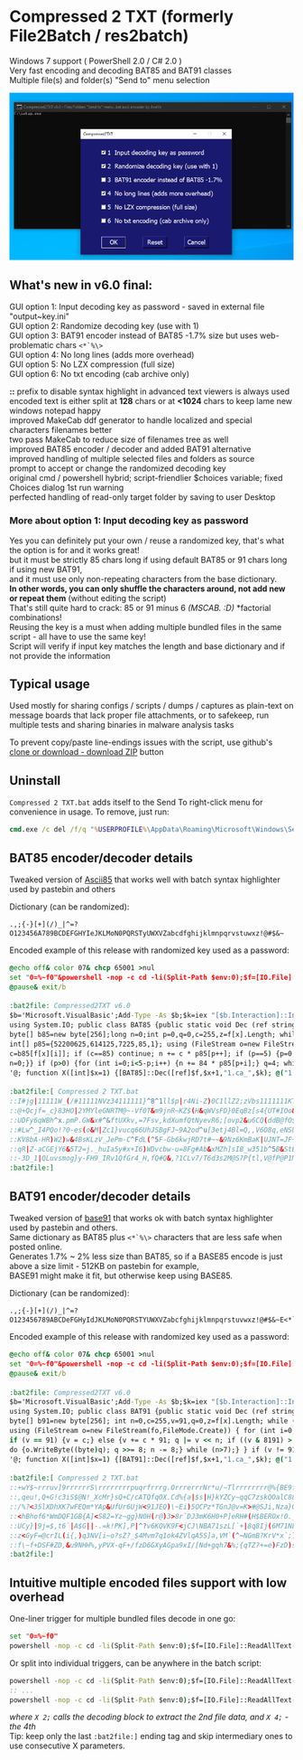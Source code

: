 # Compressed 2 TXT (formerly File2Batch / res2batch)  
Windows 7 support ( PowerShell 2.0 / C# 2.0 )  
Very fast encoding and decoding BAT85 and BAT91 classes  
Multiple file(s) and folder(s) "Send to" menu selection  

![preview](preview.png)


## What's new in v6.0 final:  
GUI option 1: Input decoding key as password - saved in external file "output~key.ini"  
GUI option 2: Randomize decoding key (use with 1)  
GUI option 3: BAT91 encoder instead of BAT85 -1.7% size but uses web-problematic chars ``<*`%\>``  
GUI option 4: No long lines (adds more overhead)  
GUI option 5: No LZX compression (full size)  
GUI option 6: No txt encoding (cab archive only)  

__::__ prefix to disable syntax highlight in advanced text viewers is always used  
encoded text is either split at __128__ chars or at __<1024__ chars to keep lame new windows notepad happy  
improved MakeCab ddf generator to handle localized and special characters filenames better  
two pass MakeCab to reduce size of filenames tree as well  
improved BAT85 encoder / decoder and added BAT91 alternative   
improved handling of multiple selected files and folders as source  
prompt to accept or change the randomized decoding key  
original cmd / powershell hybrid; script-friendlier $choices variable; fixed Choices dialog 1st run warning  
perfected handling of read-only target folder by saving to user Desktop  

### More about option 1: Input decoding key as password  
Yes you can definitely put your own / reuse a randomized key, that's what the option is for and it works great!  
but it must be strictly 85 chars long if using default BAT85 or 91 chars long if using new BAT91,  
and it must use only non-repeating characters from the base dictionary.  
__In other words, you can only shuffle the characters around, not add new or repeat them__ (without editing the script)  
That's still quite hard to crack: 85 or 91 minus 6 _(MSCAB. :D)_ \*factorial combinations!  
Reusing the key is a must when adding multiple bundled files in the same script - all have to use the same key!  
Script will verify if input key matches the length and base dictionary and if not provide the information  

## Typical usage  
Used mostly for sharing configs / scripts / dumps / captures as plain-text on message boards that lack proper file attachments, or to safekeep, run multiple tests and sharing binaries in malware analysis tasks  

To prevent copy/paste line-endings issues with the script, use github's [clone or download - download ZIP](https://github.com/AveYo/Compressed2TXT/archive/master.zip) button  

## Uninstall  
`Compressed 2 TXT.bat` adds itself to the Send To right-click menu for convenience in usage. To remove, just run:  
```bat
cmd.exe /c del /f/q "%USERPROFILE%\AppData\Roaming\Microsoft\Windows\SendTo\Compressed 2 TXT.bat"  
```
## BAT85 encoder/decoder details  
Tweaked version of [Ascii85](https://en.wikipedia.org/wiki/Ascii85) that works well with batch syntax highlighter used by pastebin and others  

Dictionary (can be randomized):  
```
.,;{-}[+](/)_|^=?O123456A789BCDEFGHYIeJKLMoN0PQRSTyUWXVZabcdfghijklmnpqrvstuwxz!@#$&~
```
Encoded example of this release with randomized key used as a password:  
```bat
@echo off& color 07& chcp 65001 >nul
set "0=%~f0"&powershell -nop -c cd -li(Split-Path $env:0);$f=[IO.File]::ReadAllText($env:0)-split':bat2file\:.*';iex($f[1]); X 1
@pause& exit/b

:bat2file: Compressed2TXT v6.0
$b='Microsoft.VisualBasic';Add-Type -As $b;$k=iex "[$b.Interaction]::InputBox('Key',85)";if($k.Length-ne85){exit} Add-Type -Ty @'
using System.IO; public class BAT85 {public static void Dec (ref string[] f, int x, string fo, string key) { unchecked {
byte[] b85=new byte[256];long n=0;int p=0,q=0,c=255,z=f[x].Length; while (c>0) b85[c--]=85; while (c<85) b85[key[c]]=(byte)c++;
int[] p85={52200625,614125,7225,85,1}; using (FileStream o=new FileStream(fo,FileMode.Create)) { for (int i=0;i != z;i++) {
c=b85[f[x][i]]; if (c==85) continue; n += c * p85[p++]; if (p==5) {p=0; q=4; while (q > 0) {q--; o.WriteByte((byte)(n>>8*q));}
n=0;}} if (p>0) {for (int i=0;i<5-p;i++) {n += 84 * p85[p+i];} q=4; while (q > p-1) {q--;o.WriteByte((byte)(n>>8*q));} } } }}}
'@; function X([int]$x=1) {[BAT85]::Dec([ref]$f,$x+1,"1.ca_",$k); @("1.ca_","1.cab") |% {expand -R $_ -F:* .; del $_ -force}}

:bat2file:[ Compressed 2 TXT.bat
::I#jg|11111W_(/#11111NVz34111111}^8^1ll$p|r4Ni-Z)0C1llZ2;zVbs1111111KT6Yl[4,Rq?}8B|D3$,{0zA;zExbMs;UfEJ1R/-{d!.11KB2tG9#h9.=HmM$nF$i{I^ja!6UWP13xrLHP29mZ(ZGwc2qfA5O9#V0O;rD47N1)u+{GI_jQ-KtFc~~2Jb~1llApwMRdUS8LU+V,N$Ucc+9&Z(Z!Sn2di]g.2Qb;g!N[6ck4FO0,2?y;#m}@ixpY-LGVi$,h[TUmib/7WKqoT$0pI?jEWcQ)=jlE34J7}DlZy111)pP[v=1,2ww_f6vC3oT+IIU_XxhT)I#u,?/p{-]ImC2^L?i=rHqCaz[3$6w~853=0lhOO{W~}Dn?lG,GTfhyHTaal3}MzN8!ojHI98s^pJ/V|nNZPp~n@MnT93?#S+2Tgff(a4|qk-ea0uOu{DDS/G^dax_hzXQUMhIw(R{2$f]oTo@q|11h#U4cB?a~gpHA)TW5n8EL&7z0,8#h1UDY^kKn]TapIhKp(Hkz+h^[Q0.Hr=cq-GGZYFuf+7u;LGc[BzT5-v&J}STFvWsG)]YjGY,1JyJx=Fdh8cllnP1wUVn&aDMRwnRdM+&]|tLTjlds~g])&;6v{mTAJp0q{;]mPs2g1l@rS^l/ylmkj&r+kIK)MSeghAb9UH}u[Mi,uQ~U7k}?.k/8qb)ZjpZnJR!+jtU?SC=rNzsxF&y/c9KZtg#zy{q(apkcd~s34NUVxv;Pe|/KPvsdQx3Q6BT^h.ovARF}=3$CFjS_Da^=iYYR8L!]o;sR;nlV[Rj#|?Y_SMbEPJUzI1OV4AgX5itxwhe|s{kx[nO.]HHOPwymHeu3UUpvGIM.nvyzdmxv,mqRtI(x.Fc43~d3jhje6_~LfM$F758$04$)O;O2~RO)[53Oe#SK3ucB!Y}s^BHa+2Y6WCc?pb({340t8EL0tu8=HT&j|a5k@I~W}yec5xDr5+kY6Q2hlnL;;22I@Lsk|WuopMr3g&(
::@+Qcjf=_c}83HO|2YMYleGNRTM@~-Vf0T&m9jnR~KZ$(H&qWVsFD}0EqBz[s4{UT#IOo&RzrcI8VU5yvHyOKS1$y#K{KKy6e1K7!{&{.2ozaA,1b+pVQ9wcpkVojx&Tc~PbPJSio/ufP3!ikkA?5dV1kD)o4OoZBX)S2hB?i|2a3uZ!h+!WoF]nj+q+m/IMU!o=C/ZbCA&7rQMA+Io9r[Lhw60q[gN$q_vOrz-aJ+VdX+P~Q6zu}i4nuCjTn4AL2x_bk]7K6T/7_V1J|r2]NX^.Ua@M1ro)[6YZXXgCQ4#w#pF3bU@urTcV/jxg@cwQrX)#JgS1PnU71mvAyO-Ppjz&SUw@bYNq;yaFZ-kwzRq(Xlg7/qB-Xj,2#@eUQpctK$n0_/W,2Eht7u2.=1/|^l.64!7#M-{nbL1BIo)H#kch^ydTwdTZ8$c?QERiWV^Qk3Dl$)4h3Q;uDx,8e{e#3v$Lb}f{-_0XwpaPht7]xjUQvsk!,NEX.&=wuqCNGQTp+^7O,D+zk3!=P{GPawR#-}].PLE+JYlJtvVY(PvzAHHh-TWFo]Mt}!-)eLBvRfWRir2ii+W_Q1=$+u,RDcfXN2slk}z5Q4v;juC4oTX@Cf$Og+!w=3a;0_p&h?MG4htS#GSrfWSdp+!j]Ej~r![jS{X8MwfvjXbEoiSBnY=0?Qxj_F?wJ7s!UOc1D;KTVgQ|EDvOQceZum)R$!@X?-{Q5-,gstS@zRqF3)=fjn1,aQl,_=r3JOdoHYf3_]B)[xI[(mINn$lFtnsQAm(OCq^0cSc/v$,xheXBnW&cV9_=Nwv;hTl5rCx]xnx;&rwIlNiAj^h9^7q,kE&fW|UTr=O|8RaZ/)=Sh.65qq#kF=5LaZW_Q#NTGVq61-?B|1l8GxZ|_S7v~JDfxQS=A)tVDQMoyWq5aIZ|7{lo-.Z];-f}wBl[,Ho@AM-DTId!Daz$pnuRDLmt.p{tt)J?mCB8|H8y;TI0#^x(&lt#6heqU7a)}^xx/5/m=g~LkUDq
::UDFy6qWBh^x.pmP.GW&x#^&ftUXkv,=7Fsv,kdXumfQtNyevR6;[ovp2&u6CQ(ddB@fO$_T[&S[sLKR^WxVU8cq.t0M?G2a!h.lo)NX]ndD2=a-X|1gDe(84s6!_c1j6cPTY,Orm=lHJysz|uxn^JojEv30Kau2tHOqi3-OA8lC6&6UhRzM.Zr?/uF@thSs3al2$sS5WYP)qSgN)80$~j2SUm&R+r,-LNyT0,qFob4;R,,nt47EGz][@bD/Nl~;!i!W--)Ik9Q}Dt+w68[-^/i4ucc4Ny6.Lcrj~KJ(lw?Ep[/xmVjG=#=x1}mY@kI&AsW={uCVY$1W8owKcC(mxPh=rn1l;ZIORhI#-)g-hzN([GHl|X)1UOOw;^}9Yk_gwADRh~esBd!-cU8#6M[j~e8Xo5FV,U4hI3QCx3-qU{?10jOG6pK-+5I0gJgLdCq^&L(wTyEY)PT,$g#HCZ/vB,4O1_)MH,T#!,{z5|eiqZt{/+5R{RP@6(t[gfK6Rk^d6-J?mOO?PYJk_RZW/_WSwPcW;bF#GIj-]4I#n]CLQn,c{se&$V)k}go^P(u3WmvR!;CRny$2FCmL@tg!1UN-j8JN}U-p!gx{f4y{B;!dkfVYlJddao=+TIKh9qHbe].9GHB6Yjrm0^kpngU!b?CuRQb.nHrXuL+}KE=M#jaHQC!{[v..P.gNd#Yl9=@/qvgVQEMxx7l2Q3H7bbAD?h7+UfMow~(Z?hZY+B~+9D=7y1l6EVL[{q4r!+w8)+P4ayC+Rbyq97v=C(byh_6}_m=KaA6SyWKozByr=S+ZBU-6.Bn21hdt(V~C{(vHI7sANY]at$XFCu&b_W5y(dS9yn1JzmI;-f62i-RQlv&.NvBvhkJ_UE~.@_-$y]9@g},-B5f0Z]#[V4IebJWNVwj8Up}Xk{M|9D/&2ND9[0awmzn{$FQ?aI-wNE_.v0NQIAh1|P#ihzHw}gDtkc$4OARcg{)k|B(a]bwrhTUUmgE]LcR?bPLU.2PbyqmF]NL}
::#Lw^_I4PQo!?0-es(o&M|Zc1}vucq66UhJSBgFJ~9A2od^u[3etj4Bl=Q,,V6O8q,eNSUyp?P_IISuL~yK2UUlMZo03H=9,waj@uK{v9.ghv$(^c}$O?u[k)vHVHgF9hD|aWgS/lubzdZ|2A-(H@vMSZ/RE49[js#1l7d_7iqV5~CxTw=zUF5s[YP#Uf6-j7N!1ATfnsUoW{}+pEs]~B#mn2fb#V4dX09LVj&w5h(o,Lk1H+n4lE}S(8{[bc7.gd|nr@/8qN-,8#mB).v.4K_sHAtDE-pk7@/QB.}l9;k{o=oF/g3,-7I3QQb{tay3]3^c/9nTw&DqAHV-Q7s2gfHhB/@1SsiN)JxKXC@nJ{[^5JE7$PAhBwJ4hMH_HZmccEYw^7?6U[A1{C5}pw/|[ma)DEY8Va5s=#c-g+]8Ed}dQxN.IZ#b3t2t#zhTKZki,a9FzC?4qovU{FykeB~Hd4WO9t6fmp(Q0ac2I3IdUH)fie9v)@l|y1igrinD3F#/D)Yf?Gtp@ZiR[RzPQ/HY]hoyho3C!Fc[ebn,_0?l+}]0d9wz5xn^JsV/9dl6zgvedKP@0jf3W]Zx]b2zLCau~zY5zKzsGn-t1!I?)Xs_l@Mk8B[.R0g;((HI[@[PId&cmLK0H#Z2SV$a1o|geO.FX^R3Ju[hhRwD6pnJ5C9E9lLoP(jkqxz,n=Y}s37LT4,W.@0i~ZD)t{2FQ$P8io9l=aRTcM@HEEV};!K0GFQG$-=c=A9kJXaF5BA/U,ar(QLACz!]3d_OgNrbnD.)o-)]|tCm]{esfE?he-atz#7@v;E.o_iPh7W4td;&Ylsd$qEjySSGoo_Y8zJ(E&E4^jFP20G$#;xnA^htsm9lqAz-|O[|{[6VA5qQV)CFI7+{l]/lJ1kUQo$)OW}p~yEZO;]_pf]swO2!ip&oTZ_J4.fu4|k_(RZJ0Q|6HE=RcRwYN1.hdBW0p9myb1b/mSGE+$O?}Zt)V439jK&OR4[F;MX=6z,cAkTWD3Y&rLcMi
::KV8bA-HR)W2)w&4BsKLzV_JePm-C^FdL(^5F-Gb6kwjRD7t#~~&9Nz6KmBaK|UJNT=JF+bzoz$JTTMz5lFE]/?u7w_oIRu^Ktc|oJ{TGPt.RRARo,aE;4m,i+UfU-,z|{(3HtrG+epU!@OlF/7&Htq=e3]a~0H?vDge6;Yt1DzwaXmqjM@GjN4?KpsFU~=C#m69iIgi2r=mOpZjJ7l/UV4_EmA2c=HdMh7&&6zW?#mULVdAD1=3z7{$oBiO}]7yXbaRi_AJOQgbG$d@Pkmpfd_LdW=|4X]Zt$i[8@ByD&uIBT5H/^|-Om4iszyoCswem|r#(Pz6breXd(Akk=bzLlY$({$3QI-Y|SW8MaSOUR8_Qnf?U8sVNZT/~9$AbiPMgoUDiaZ|.WEq,ZQ2Qx@Y9sEgWKHm;Ujq{,RMymag.I(ke7q|G=fM!f18_P59qSZ6_vc#Y3~o]u9eGr+Ks&Xc&#v9t]W,|}4zr#4&7A7~ctt26zQE;k.H,[Q{JvYD{Txqk#ZU[]glyTg[wsSY4BwccP5R}Z6bcgC3|DNLJLE/_KckQm-$=TT4rn.Cw#YmmG11wc^ib9(j7ejau)vN=M2gx-upq4P/CPP|?VTZN!x^!r^A2v2WG}8t4JDdB3X4(N-PLOW/ml}1xdc+.=U{8l,T0yL.gzw_V-P.v8m^G?;Ex(m5w_C/gjeKI{N]pJz9UDU#i.ijN/JD?#ONm0R0KL,tuf+-w}Z8hBjd&K{R#I$#-}NS8/]|y5H199-/zpDbJc~Nh=s+Jh?X=[W[&HhfN&]-gR|1d1xeFu(A!JYi?^GKRpP7e{E8iK9v6r@~&-v+v^.4^2!94u3ub79!.;~9r~Bc#F!^TZ,-W6le$GrVvinh/~?c$cPo&TOQvV7Y{{2h1yiVUp2k$bJ~JP;QF+[x.;[KTD_vmeLyjri8jXQajwj$fe[diOQkpO{@,Z7{bmocSSAx?-BO5D&agHyK1M_b=1KL;((wR6}^J^rcdOrWn{W/eQl!XxdtbKn!rK/8
::qR|Z-aCGEjY6&5T2=j._huIa5y#x+I6)WDvcbw-u=8Fg#Ab&xMZh]sIB_w351b^5B&StB1P9$c_8H2Z1Hxf)7Zo]&bwps#FW{u,}wSC,1)a?e}|gwD~?|oY)U-t,}/EIvLt/Ugy6xBH~f_C&f7a.-nn(t7Y/Gs5|_~a|7=.Wul,rVomWpivm@7M,!OusmX^&sJ_Ww!7pKL/2m$!@s?p#p#s,eC#SsC6.no+qC-MiFb!Gl21@hQ#r..Kvn0$I),p1RD(gkGmYb8r=JY3kY)L~Asbv49)twGpFWxBotbNKAbgvkq3h-_SdTrXUXY+cmjgBiY7|HZL-k3+aZ8Xs5TwB})ClSgPI37zgW0]pb7+2@Ja][24e.5b|hZG_MFAq=}w/eihp[LwpI$MBZfJo}zq&y_Wu/EBcYw9ydEleU9xo8$=i1@lQYz~bIjcK99YNIP[pvCNj|&VJ_p-4[Hk6W@3ig,^$Wh?FxOO-|Rm_Y9Aev}_q&)~,$8#x|#l+GI8Urjl[ywNI;v@(]fl3!,4WqRt$L@R8LuwWw3cT&]]8U&7_;RHQit^Or6,6+^#L5R!rdZo{-bCCr=0rpbhJTaW|/T6N|eV6x{L~Jv8a0Ur#Bb7wYm&#R,Gk4f7Fa2PS_[+TxW]@hr(g|yvRF1WT+=iYE}91rhyimq}ulL,b,WN=0.G|egMoG5m]O&esX$oM(F[o6FHS@!wbMIa73GY4BxsItIUi-!!BNMk!)_)&req}L/FVL&0g9,^MAx3d}X}S.W$Mnr|d9|dkpdhKOQk=U!^{rJ{iYrYPo@P$q2}uIc]{YS#wx5vg7R$DEC5$n;ltUbRdUntXRBMnu.NW1V2w,!PpErGC5+va)EM|[J(vyTOSq!cxeI;TPFV7o)XULL=l[;~F,W+1qA6sBO3{hQ}gJ8t,.g?X=!S4AC5SS2bM~1nvKar~8tT7w}G9Qhk/aZwG(v7Cc+/56NM?@=7}^Tb.qgdHPq33t5u+2IkM~/lO];8T@PaLvZg9dOu|a(Y+YnU
::-3D_1|QLuvsmog}y-FH9_IRv1QfGr4_H,fQ#Q&,?1CLv7/T6d3s2M@S?P{tl,V@fP@P1MFm36LY(lq6N?dW!8##2iUg|LG;gTDIYdG|q/{(P!gj$NGOnqSXVt;4ZQ?AB}$S8WLa@=B,gQ}x-6Wpb#Y&?4QwX.g(,;j7feA)~1V6Q@aG7IP@YGG75!hE|50kgntVB7K6.h8J[~@FU-u,fr)DyZ0ci4)B7X=.d}0=L92}OxNxtE&JcCB/A-F+(}I,#+xE]#c[qRpLCn9OinEHg[?,77-P^fU!fP|iJ?u8SDyhj=mW7UQFg^dlWO[7=e]qCFU^XE](w9gq]26zHbnt&2!p7gsZvQ[.jxc[K87I]PVg{K,-rIhxx#$6E/8_/&4#Nm!~6ye]zl}1VH+--Eu9MU;;2a{+l??9J8Vu+]u]Dqv5fdx$C9EiL2y(cX/ihr8FyRso(E[hm7)&l~?H0-1eBGj6^?R-v{)+it8W@$bC;XTIX4bVv;Plqs^OYJ#2({vUJJE57SyEFDriLbal8qIk(+2ahW[[7Z$xYWOGt6)dxICYZqrYQ#q!@/r^V_UiFKBes-h&Tn~,of{HzDu$.rL}.dW6+&ja&y.C-wAC|G5aO!D0e87{iBVOVun!$X|WfV.]3{p,.CCahM2+pEv!NH4g?aRK|pQgrO[smmp[JhTBzJ}=eSh5dv[hEGw/9CNH^p7ji56[Oo-,+-bwTBu=Y9d(dmC(XY7PnBBse^x/s|/]vUK+aYMi]wj~^F3Woe9(Fs}o_y=8Kj,;{rp=0i8tQfzj9R{pu&RA^A2+G
:bat2file:]
```

## BAT91 encoder/decoder details  
Tweaked version of [base91](http://base91.sourceforge.net) that works ok with batch syntax highlighter used by pastebin and others.  
Same dictionary as BAT85 plus ``<*`%\>`` characters that are less safe when posted online.  
Generates 1.7% ~ 2% less size than BAT85, so if a BASE85 encode is just above a size limit - 512KB on pastebin for example,  
BASE91 might make it fit, but otherwise keep using BASE85.  

Dictionary (can be randomized):  
```
.,;{-}[+](/)_|^=?O123456789ABCDeFGHyIdJKLMoN0PQRSTYUWXVZabcfghijklmnpqrstuvwxz!@#$&~E<*`%\>
```
Encoded example of this release with randomized key used as a password:  
```bat
@echo off& color 07& chcp 65001 >nul
set "0=%~f0"&powershell -nop -c cd -li(Split-Path $env:0);$f=[IO.File]::ReadAllText($env:0)-split':bat2file\:.*';iex($f[1]); X 1
@pause& exit/b

:bat2file: Compressed2TXT v6.0
$b='Microsoft.VisualBasic';Add-Type -As $b;$k=iex "[$b.Interaction]::InputBox('Key',91)";if($k.Length-ne91){exit} Add-Type -Ty @'
using System.IO; public class BAT91 {public static void Dec (ref string[] f, int x, string fo, string key) { unchecked {
byte[] b91=new byte[256]; int n=0,c=255,v=91,q=0,z=f[x].Length; while (c>0) b91[c--]=91; while(c<91) b91[key[c]]=(byte)c++;
using (FileStream o=new FileStream(fo,FileMode.Create)) { for (int i=0; i != z; i++) { c=b91[ f[x][i] ]; if (c == 91) continue;
if (v == 91) {v = c;} else {v += c * 91; q |= v << n; if ((v & 8191) > 88) {n += 13;} else {n += 14;} v = 91;
do {o.WriteByte((byte)q); q >>= 8; n -= 8;} while (n>7);} } if (v != 91) o.WriteByte((byte)(q | v << n)); } }}}
'@; function X([int]$x=1) {[BAT91]::Dec([ref]$f,$x+1,"1.ca_",$k); @("1.ca_","1.cab") |% {expand -R $_ -F:* .; del $_ -force}}

:bat2file:[ Compressed 2 TXT.bat
::+wY$~rrruv]9rrrrrrS\rrrrrrrrpuqrfrrrg.OrrrerrrNr*u/~Tlrrrrrrrr@%{BE9frU<30)Z9rZZAi6+!<q)z_vRGr4qFrhNNg(PrrJn9zi?e@9+V}J4be/\y7>B]d@%%H>Y6M>Mt>(M8f2x-^Qm?l|^lH9dI[6|#;C(T#K4WR9_9hIXGrD@NrT~rrm.I)3KVguSk15!4MX3xbP[o9<Z3Qb@az2MUHmhJxhqi-f@4eQDUA]KVSdthr8*8IM?Tkwrj/2AcD=QP.ZO+ug=!B[y8M)$Xy0LY4v7CZ.r>_rrw.|rAV`^(XgF$1tw~(7!l(5/uz*>NP8r%Dpx$4d1v4cay;wc3|>5wU|0h)wU}u/kA,@?%7]uM\<3FL4AR8fCOb!4|rOgs?|P{{GJ<t@{zFJ*os8W@7xe2Xe4;o.J$mL[sP!J9zEvyhw/EE_u{272JT8D81g<?,UId`okKF0O-aVQ*ugO;OOCLZRBRgbrh-Lk*T\/Ev#lX)#W|HdCs2eO5z*Q<v^_i[X.B4j7`!,ZnNp-,9hOqXL[7oVTnBT(|n&RSTtAcsow!9nCwi_?mmTO099M-27.NOlrvGqibJ)1p3^\v1vu1h0d==<<XkVK{cUXv_qZ%\r0No?(5he`Y7X#H1;8bFKxb0=~(0fh1ENX}n&)J91dMWEU/zlcZGQ{q2#?E{K}PP<*@/BnI?#;r3j965rFzcl2wkir;l>%b_C<v3Y$k!BIm{]WR\Y91^fD%.L$@_/2*dlisS91<O*QY$tN)Xn$Rc;NzmQycpSz#iP|Bai^4lAM?0Vc6GKXEBtpes{1)q5~~lge1Al[u.,s1`i1hPuXO8}iC{bshNjhh`baoD-}7BD=Rk((NM=e7ZMFe@l4%u!sCNK/?U9ge@c`6{u{1iN$2qXW2*-LmLZ5!EwIz)qX7IL*t`_I{a/2}xPq5*PzR90P.[sAXUm{9>g(@%QVjYAUa`V\F)yLa2!/TWqnu^p`)sCMJD-TU7p!~W_L98\I)X*H9<#n*5Z5
::,qeu!,Q+G!c3iS$@N!_XcMr}sQ+C/cATQfqOX.Cd%{a|$s|H}kYZCy~qqC7zskQOalC88E\_,6$AxOt!{c>54urECNh*VLJUWg&bHK,m1^u,YKHM.Js//F]~!fXl<_h_aa1\^J&3i+ZZn$wdjLd)uyri?{N>UKe=~q.b|B8nMje@G]!]aAr[)eUa5hJx^TqKfLI)6Y)f\<r~=iicsm*PyyA$k7WOv`~P0{1Re)v!S/X805sn_;j<ckUM$j80UTdd#.l>DRE(^eMxVgsgI`L!U43$SgZZlaz4/Q!jw=jDZi+nl`&87fgHRJE75~<y0^-ipt2HAg<d=]fP2]HE1Xl`guJoWb;Nu>Ds##pjQA8hhy!HO^^W>9frPJ1@MFdo)6BXYf\6sl$oimQp-6vV9J-(j%EDtWp(+^iZp@C`I=${W/9s49c>vv2tn#X%,igkFCaZmAJkBC2K(Q/5jGMmUv4GFsIP.eyhn(yrCZ^IY<!eXP_U\mt%-QKFH;LD7Yo&nHM%(G6GH.4HRg&ab{Eliaj&_jSj#(0(mx.c.2KaqC.np,E)05UjVnm3HfK4exi#4IG)yPof~JcH-(bVmCbYAF;N[O{7xF-SG>VEJ2fGneT{byeN{l(W,6}>pJ9ckQRq2)Ia;A97LBT2P^F]v5Aof0fx-Zy^76|m|exSB5&pWO0(z!3w}sw|V}~R;J08(VN|GSlsfZCb#t~LQH3?ui>DL;aICDK]55l~zRKWvk2ZEFvd@l%~*{5)D5R#g8^IPZ27Pyv*;[fMlNRBj5h0_Z|(T`S-D^$<+u~VWIuJOdQzbWq-X/BDh`}%s0*@KKzV4zm\/_?y9pM}Y4[lN3YZi6U51kP5zpPm3g&s|^Uj=k`\=Cud4./.e6AS<nG]k)HTVE3It~pe5T-Gw*7M7dJHVVstn1pd]_lcie47J?^oE_LeiiIINT4.hAls>`H3@5%[>3x^4Ay6z`Fu0wrt=K[MoL,Mk6G1{yg{-bB(C}E@x#EW_+P0(w+X8.I]<Ud{tF!y
::/%?<35lXDhXK7wFEQm*YAp&UfUr6UjW<91JEQ)\~Ei)5OCPz*TGnJ@v=K>#@SJi,Nza}Qy-J~{ms`F99~#mvVmwo(&YMjD~2i4`swEy0@kz}q8k]l/#E$o#aLm_~xwe}qs1,N$QNEFrDxtrm0bOA]nt]y6Jt*HEEeB|w~EN[Y57)U9^J*tiPj7>..i><wX\~nk2[rZ+xJ\h+>w{4RymKmlO*JId4,S;[$|8uFbK5oF)3s,f|%P?/z^J-YMhWR{Ez?dFDR~bJS`kRQ}g4J&]C,Dhp_^VZn!A25<8}*A{ou0[W7a%.Lm!5l>pQZqoW{F]&,p[FYs`n`xt~G9>85s%jR-c\)uza3F>(osuZPVn(0w1w8?noT9E@~tL`;3dPg-Fj|e-N9%|Mx<uBf7%[wYLG(5`F<X%dUK-Mb7+s-7Z8f-ZhE_ZrX;XXr6<n?Ro1DK=j7rQx!;([wk,YEtXAT9QsPb\b=yF=(3kU!]1/k)Xz}Ub{e`h7@F1+&Mh|K{R@hE.PZqdfe9Xgn?SUIJ*WlirA]_~bS|]6G4FXpXRq;x42TN3HB|s-e^4(cBz&vpcB#Mdi6Vp@*;voVt9Wo[5MCMfsa2m`hPf-LQ<[n57BA7N_jN)4rSYMT]X+-(h;3#2jcP89M}g%cQr8x6/5U4T6mi@>\<.!;>|mylR+0v+IHii;EQLVDCR_P+U<$Ac]*A2-3<yDYy\Fe]h%DM@#@Ci}T8|up/J>%`Mf=Fa8(iq6{XMISn`)pH*fNolILZVSVb]ZLxFCZB5,&M(<u6LOK_RKR(rO89J]u(5MGoW,BmV)v+#?<>7;8.O4RD07,B9s<qz??mKzW&}A{a2\Tx?/UQx89P%oJ17hO.hg\#Pc`{ngS/scaP4C=p\!r|QE\c7i8la.s-mf!EUq)]C6z#pS(*o5w&{ho!9%-;L9Xf~f}Tiwh(8=?TcMyN803uL2D]CUQ=c({o)S.nRiscwIy{D.k{x&S]T68||c;hNdIVuX\0_?Pd\}dgnPA`}Mp,Oo-imp
::<hBhof6*WmDQF1GB{A]<S82=Yz~gg}N0H(r@)3>8r`DJ3mK6H0+P]eRH#(H$BEROx!0._EccT.NI+<P_(c13@k^E`-K9+BzAaS0\7g)]U[@`1uZD6VjC,?|?N<MS^1t@d./a5|?e7&A/+!qpE59}SHp@2K[~v0Aq%J9HRW>Iu5eQ39|dL};9+!1!EoZMCS=\h)+iBYM*QmjeTh!/JYNhzE#18?L,or*LW_9yCt!Z/om&sL~\<b$FGjr4BO].;Rulszc*$|.hR=\@QV0@[ihte#|wN8&&~I@9ljG2PJ#fN@yK_kJ]mqgLrE2Zu0\eD,*H3OZ`|%jP#uy_kchXk1`|wAX~F6kRpo53K}@HI3iSXiM$[ojf5|a|9$P!T>FE-xciNO@Gsl1W\~|WpqK`$<tdH1z$RjLuqs}bn7WRk$58O+`UU)=y~\>QV<uw~j@ABTwrIm[leA0n2[xD2.&Or[ah_1+#>?79#NOn296=J)M@cQ{Sbg`YY^n7Zg}Ez3mG{vCw=j.f~+==Il=p5Tu|rM5\/WF|-+$_.aLkrR/j(4*1so=d1NPklyZI(3[GK.*g*/Yo.FM$Win;2%^VBH$*9S`w\Nn9~Tn0r71RRGfJ.1>#`poAndWpas0{$g9%BEOKXS5|3|]k)#t8?$ZFRMrKX&dc6,]axHZP)zHV}C8o8O<w=.;}9H^z~lzITO\<V5AcrN?_Rf;+>h.Ko6N/7Aoyq*PEv,Bzs)T+xO1a9SKS+q-8|&#%\*t*s8qF$<L4asSh_z-!_lmNo}KisEf..`Y}dv$ESD+*$0j[R`?`sf->Q`H*ppVou=j2cebk|x%WEL,02>kW%WJ]P~O`Yb\RX!dx|h=J~+HZTFP}~tF#x_/}k=)qfQfa]LV\ySATfAGZi}Z|PhJ@KI)49B8hbusz(<bw$KH~@{](,4ZK.sD`sz#RcGC?kpjNb~h6dq$98/FwN$Gb}a8dxQdRYcW81JbhrH-_;2b*2yl@z_(xgO!mrnBy)TdTU(yZe+feb^,5Mh9;
::UCy}|9j=$,t6`|A$G||-.=k!PK],P|^?v6KQVK9F<jCJ\NBA71szL[`+|8q8Ij(6M71NL*~Zw2+34a/ya*egssg;UMDT#B{4/m5.NfWug%%zn]ZOynQ|+(49{mF*3UfoXi&9&xHdJRskNqtLRqIL}}&XE2N!&bk4ElBty7BRDRDh9q#Xs[ddzsQV*(40(?<8Y}N4*Dmi2-Nn5}3$&yo@|zBKOhr95.rm.~pIHsv~c|U#tA%so|v$0*IBKAT#If9!n(,M`^W>?*$|tS`G23<5IKYASW{jT/#um/PM}V/L@}T[BnsVKLp_7`NMP@`i]}e_&G]?cC#HUe<E6bR07=q%IPU1UnI?5a,=KGq|#JFi(b\]Y-&}mN#+fBvWiGNu5[l~K/Z6_xAOK>=ntBPOEIQfjZ&c23tgGI/~oA>t*ip7YO>!7@Tn#T+`?AI&rhh02a!YY926qn,ZH#TI~)o|3x4yD&,^k*?3*zj6Ycr|KY|qAejDVIf+DE17i?A>aBm0.$D_z4;&MduWXGBYRG~AFs$/aE$YgNewXwC{4eZRkM@oEb-c^S-ok_6Dh}Z+)o!lS8)k_Mn_r\E]wnoU2d,k*^Rjp^/ZTQVZNWDoCOH3Syv().h@#)tCm2h/DbQ/=7n$qK0XS(NLGDBppq}`E<?`Ns}2z[ny1#K?%Q(eOnC4Je$8gaCJ^A0un9LlHh;)S=TE;{YW|?B(<iK[l$o,3n6E3sCpzK1uSaZnt!kl^,6$z/sZvSutN70\Ws9bRg05TYNaW%A;w!kn.yU=R<?w0f{A%>#`xd5eUXFbGUs}ya]*5|z2*ImfIvy[e4Dk(_7MN-{OvI+6YBpOV2n}~CC<4Q`a=N(tB+x1mJpwnAZ(EQO~*jwcR3K(>wP`u!\=RQLm+yR{LGh4(wT`pisqJPcKh={K$H|o1q3~=CJr\+@E+Fo{uH]u->~aZLV]f*B.P_)QfMTY2Da6wbrM~zNic6aE^F$9)WqKdAzA}NOL1Z}H/=xXv5doQ2IMHY*.;;<?RTc$
::z<GyF=@crIL(i{,)q3NV[i~o?sZ?_$4Mvm7q1ok4ZVlqA5S]a,VM`(^~NGmB?KrV*x`;)S)@5u=9s;WR10e.%hc]y{S$NYeS%bc=_T1?s_)Hau{Ly`usqel]N[Eq1CMmz<A$`d)_GZL\]y/fqqH[MendY;>g`x`u,JNG9U}Ge@+{7Y)ij36z(`Dm[KC?Ejgn=|DGD{[-Y5IRnRnIdYni{V&iXZ!7L.0L2f^^\RE/Ej12T6fl+dw4Uc@aMPN?wusK=Dn[{FG_`~Vx]MQ9H63D&QH1pX`C,jqj[a;4)9ekS-MWbo2XXNI>M|VI8>cB<_4gW1VK7mG`m6;L]Js]*6[X+LJ&};0Osr@!eeN4ZOdf2gKc0yglN%D`aU*;PDIIH[R*J<~M|SR!SVPMl{sOJ#vPR(j5QV[ReTm1ns1g%!Vo1YE7vleC/Iiow)nzsR=&7\De~cc[9IlVm0Gf*Z*nsgcA7,o\Ak2PCsBA[,5!@7YQq`;Og6=>4C@HiH9<(\VBh0gSz(,r-7^haD`O?on$sCy5uAgS671StW0k+`-SG-60&6h\IBWNbL!Bj/DA74*uTi4tfU7liWe1rrkX>S44`2/7oex|{z8M<6rTeX0,BA/1\Z<XPM!o2HA&laZei*kO)lFEFp,4DU@#idMRWGO<7Ph)xPM/UD[Z2U?svFb#G#v[%O*VoP&kzOTu8Sjc^@HR<\,_IE^3L4ecfw-DIBKwbyR\OO3?5YSp|H9vZl[1oc;cSRz`nCvr]sHo#_i\,8xS{_I_8Z?eju(9n~o&08[n5z;avvx8AQtXF*QVy_?n4+9.z[{0r,Pks/{<jUUC9KNiTF)YJDX$mu2GrJ8TbBTH>$d[VU;{oFti1,,EsKF-V9agg<>zgMt+\+HQ[j2AFe8r/=Ot@Sg>-e;cXf%H~ZZJF+%dcCq{cxBv~m-=.hwSKg$dEU`js<W{ks/@nP>KaPV/+Tj>.{-]cjs!oixFd1v<I%|O-C>63I[NOWnU[^iI>U*Rq)vygwdlp,6TRs7o
::f\~f+DSF#ZD,&u9NHH%,yPVX-qF+/fzD6GXyAGpa9xI/[Nd+gqh7&%;{qTZ?+=e)FzD)shu38=`)<8k8_\Jqm*R!$|y!]NxMFerti3X[ORPQ;H80!=hBQG[pa-u%($?~^$-4qPReK8kdt.#3|gx&N;JfS/7-#$uZ6#,d/Jk]sQa),-ta)WDt4@E&ZC$}2Kq%f~!.c~C2C]4]Lon}~MK2S3(O2+@h)DqZXVQ8g/$is)axL}euV|G&~.E%<2k*^M~HgeWA1G1GJsnU}i;)=fUAJ=Ky@[ttZXmJkNhxVLwN?hD1.{b8x/\w0jWG0+!5s?vLSF#`LGK[sI\b!pv[SfaU5hyP*b)~0Hy\,^<3+_%M~9C;`x7cG#dLS215qB<U?6].93Qq^^Di(?B&\TKJyvv(x<8\VIyT>McQl#sS~w>!EV$b^6!R.Sv[=E4[>d_Z;*V08JIR>)>c)C3YF/m>X-R2tAPX]K8}ER4p](vuqCj.VM8w24.x~[v4loC!2JJPdkn/>?yK9H!i1GYZ>4pQfV#7!T\BQYGjQ{?[IV6<dd.xGDMlt!.2oQ)5Bf){hUg!dQF+1s[=>_lZ0,!LjwSs7qcX`*V^f7<?2;h4rJBy[?ZjR039YQp)(|3eqwYmGqMdjbq48!&^U@X>plTPd{>s}e5Zps&E8i]XP#cqG{fsRV
:bat2file:]
```

## Intuitive multiple encoded files support with low overhead
One-liner trigger for multiple bundled files decode in one go:  
```bat
set "0=%~f0"
powershell -nop -c cd -li(Split-Path $env:0);$f=[IO.File]::ReadAllText($env:0)-split':bat2file\:.*';iex($f[1]); X 2; X 4  
```
Or split into individual triggers, can be anywhere in the batch script:  
```bat
powershell -nop -c cd -li(Split-Path $env:0);$f=[IO.File]::ReadAllText($env:0)-split':bat2file\:.*';iex($f[1]); X 2  
:: ...  
powershell -nop -c cd -li(Split-Path $env:0);$f=[IO.File]::ReadAllText($env:0)-split':bat2file\:.*';iex($f[1]); X 4  
```
_where `X 2;` calls the decoding block to extract the 2nd file data, and `X 4;` - the 4th_  
Tip: keep only the last `:bat2file:]` ending tag and skip intermediary ones to use consecutive X parameters. 

